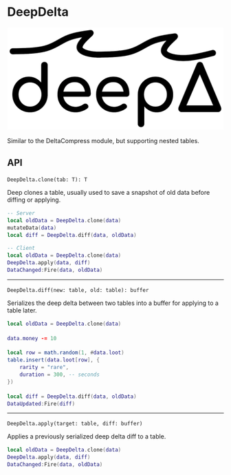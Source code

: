 # DeepDelta

![DeepDeltaLogo_1024x484](/Assets/DeepDelta_1024x484.webp)

Similar to the DeltaCompress module, but supporting nested tables.

## API
`DeepDelta.clone(tab: T): T`

Deep clones a table, usually used to save a snapshot of old data before diffing or applying.

```lua
-- Server
local oldData = DeepDelta.clone(data)
mutateData(data)
local diff = DeepDelta.diff(data, oldData)
```
```lua
-- Client
local oldData = DeepDelta.clone(data)
DeepDelta.apply(data, diff)
DataChanged:Fire(data, oldData)
```
---
`DeepDelta.diff(new: table, old: table): buffer`

Serializes the deep delta between two tables into a buffer for applying to a table later.

```lua
local oldData = DeepDelta.clone(data)

data.money -= 10

local row = math.random(1, #data.loot)
table.insert(data.loot[row], {
	rarity = "rare",
	duration = 300, -- seconds
})

local diff = DeepDelta.diff(data, oldData)
DataUpdated:Fire(diff)
```
---
`DeepDelta.apply(target: table, diff: buffer)`

Applies a previously serialized deep delta diff to a table.

```lua
local oldData = DeepDelta.clone(data)
DeepDelta.apply(data, diff)
DataChanged:Fire(data, oldData)
```